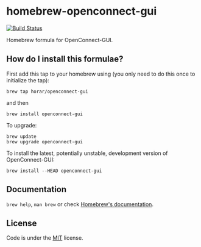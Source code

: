 # homebrew-openconnect-gui

[![Build Status](https://travis-ci.org/ydf/homebrew-openconnect-gui.svg?branch=develop)](https://travis-ci.org/ydf/homebrew-openconnect-gui)

Homebrew formula for OpenConnect-GUI.

## How do I install this formulae?
First add this tap to your homebrew using (you only need to do this once to initialize the tap):

```
brew tap horar/openconnect-gui
```

and then

```
brew install openconnect-gui
```

To upgrade:

```
brew update
brew upgrade openconnect-gui
```

To install the latest, potentially unstable, development version of OpenConnect-GUI:

```
brew install --HEAD openconnect-gui
```


## Documentation

`brew help`, `man brew` or check [Homebrew's documentation](https://github.com/Homebrew/brew/blob/master/docs/README.md).


## License
Code is under the [MIT](LICENSE) license.

